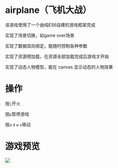 # airplane（飞机大战）

该游戏使用了一个由纯ES6自建的游戏框架完成

实现了场景切换，如game over场景

实现了数据双向绑定，能随时控制各种参数

实现了资源预加载，在资源全部加载完成后游戏才开始

实现了动态人物模型，能在 canvas 显示动态的人物效果

# 操作

按`j`开火

按`p`暂停游戏

按`a` `d` `w` `s`移动

# 游戏预览

![](demo.gif)
